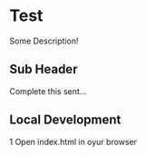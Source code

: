 # Test

Some Description!

## Sub Header

Complete this sent...

## Local Development

1 Open index.html in oyur browser
